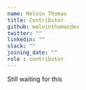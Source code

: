 ```yaml
---
name: Melvin Thomas
title: Contributor
github: melvinthomasdev
twitter: ""
linkedin: ""
slack: ""
joining_date: ""
role : contributor
---
```


Still waiting for this
